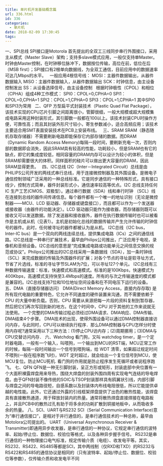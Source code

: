 ```yaml
---
title: 单片机开发基础概念篇
url: 336.html
id: 336
categories:
  - 单片机
date: 2018-02-09 17:30:45
tags:
---
```


一、SPI总线 SPI接口是Motorola 首先提出的全双工三线同步串行外围接口，采用主从模式（Master Slave）架构；支持多slave模式应用，一般仅支持单Master。 时钟由Master控制，在时钟移位脉冲下，数据按位传输，高位在前，低位在后（MSB first）；SPI接口有2根单向数据线，为全双工通信，目前应用中的数据速率可达几Mbps的水平。   一般应用4根信号线： MOSI：主器件数据输出，从器件数据输入 MISO：主器件数据输入，从器件数据输出 SCK：时钟信息，由主设备控制发出 SS：从设备选择信号，由主设备控制   根据时钟极性（CPOL）和相位（CPHA）组成4种工作模式： SPI0：CPOL=0,CPHA=0 SPI1：CPOL=0,CPHA=1 SPI2：CPOL=1,CPHA=0 SPI3：CPOL=1,CPHA=1 其中SPI0和SPI3为常用   二、QFP 方型扁平式封装技术（Plastic Quad Flat Package），该技术实现的CPU芯片引脚之间距离很小，管脚很细，一般大规模或超大规模集成电路采用这种封装形式，其引脚数一般都在100以上。该技术封装CPU时操作方便，可靠性高；而且其封装外形尺寸较小，寄生参数减小，适合高频应用；该技术主要适合用SMT表面安装技术在PCB上安装布线。   三、SRAM SRAM（静态随机存取存储器）不需要刷新电路即能保存它内部存储的数据。而DRAM（Dynamic Random Access Memory)每隔一段时间，要刷新充电一次，否则内部的数据即会消失，因此SRAM具有较高的性能，功耗较小，但是SRAM也有它的缺点，即它的集成度较低，相同容量的DRAM内存可以设计为较小的体积，但是SRAM却需要很大的体积。同样面积的硅片可以做出更大容量的DRAM，因此SRAM显得更贵。   四、I2C总线 I2C（Inter－Integrated Circuit）总线是由PHILIPS公司开发的两线式串行总线，用于连接微控制器及其外围设备。是微电子通信控制领域广泛采用的一种总线标准。它是同步通信的一种特殊形式，具有接口线少，控制方式简单，器件封装形式小，通信速率较高等优点。I2C 总线支持任何IC 生产工艺(CMOS、双极型）。通过串行数据（SDA）线和串行时钟 （SCL）线在连接到总线的器件间传递信息。每个器件都有一个唯一的地址识别（无论是微控制器——MCU、LCD 驱动器、存储器或键盘接口），而且都可以作为一个发送器或接收器（由器件的功能决定）。LCD 驱动器只能作为接收器，而存储器则既可以接收又可以发送数据。除了发送器和接收器外，器件在执行数据传输时也可以被看作是主机或从机（见表1）。主机是初始化总线的数据传输并产生允许传输的时钟信号的器件。此时，任何被寻址的器件都被认为是从机。 I2C总线（I2C bus，Inter-IC bus）是一个双向的两线连续总线，提供集成电路（ICs）之间的通信线路。I2C总线是一种串行扩展技术，最早由Philips公司推出，广泛应用于电视，录像机和音频设备。I2C总线的意思是“完成集成电路或功能单元之间信息交换的规范或协议”。Philips公司推出的I2C总线采用一条数据线（SDA），加一条时钟线（SCL）来完成数据的传输及外围器件的扩展；对各个节点的寻址是软寻址方式，节省了片选线，标准的寻址字节SLAM为7位，可以寻址127个单元。 I2C总线有三种数据传输速度：标准，快速模式和高速模式。标准的是100Kbps，快速模式为400Kbps，高速模式支持快至3.4Mbps的速度。所有的与次之传输速度的模式都是兼容的。I2C总线支持7位和10位地址空间设备和在不同电压下运行的设备。 五、DMA（直接存储器访问） DMA(Direct Memory Access，直接内存存取) 是所有现代电脑的重要特色，它允许不同速度的硬件装置来沟通，而不需要依赖于 CPU 的大量中断负载。否则，CPU 需要从来源把每一片段的资料复制到暂存器，然后把它们再次写回到新的地方。在这个时间中，CPU 对于其他的工作来说就无法使用。 一个完整的DMA传输过程必须经过DMA请求、DMA响应、DMA传输、DMA结束4个步骤。 DMA技术的出现，使得外围设备可以通过DMA控制器直接访问内存，与此同时，CPU可以继续执行程序．那么DMA控制器与CPU怎样分时使用内存呢?通常采用以下三种方法：(1)停止CPU访内存；(2)周期挪用；(3)DMA与CPU交替访问内存． 六、Watchdog 看门狗，又叫 watchdog timer，是一个定时器电路，一般有一个输入，叫喂狗，一个输出到MCU的RST端，MCU正常工作的时候，每隔一段时间输出一个信号到喂狗端，给 WDT 清零，如果超过规定时间不喂狗(一般在程序跑飞时)，WDT 定时超过，就会给出一个复位信号到MCU，使MCU复位。防止MCU死机. 看门狗的作用就是防止程序发生死循环或者说程序跑飞。 七、QFN QFN是一种无引脚封装，呈正方形或矩形，封装底部中央位置有一个大面积裸露焊盘用来导热，围绕大焊盘的封装外围四周有实现电气连结的导电焊盘。由于QFN封装不像传统的SOIC与TSOP封装那样具有鸥翼状引线，内部引脚与焊盘之间的导电路径短，自感系数以及封装体内布线电阻很低，所以它能提供卓越的电性能。此外，它还通过外露的引线框架焊盘提供了出色的散热性能，该焊盘具有直接散热通道，用于释放封装内的热量。通常将散热焊盘直接焊接在电路板上，并且PCB中的散热过孔有助于将多余的功耗扩散到铜接地板中，从而吸收多余的热量。 八、SCI、UART与RS232 SCI（Serial Communication Interface)意为“串行通信接口”，是相对于并行通信的，是串行通信技术的一种总称，最早由Motolora公司提出的。 UART（Universal Asynchronous Receiver & Transmitter)即通用异步收发器，是串行通信的一种协议，它规定串行通信的波特率、起始/停止位、数据位、校验位等格式，以及各种异步握手信号。 RS232是串行通信的一种物理接口电气标准，规定传输介质（电缆）、收发电平等。其实，RS232、RS422、RS485等都是SCI，其中两线制（仅RXD和TXD）的RS232与RS422和RS485的通信协议是相同的（只有波特率、起始/停止位、数据位、校验位等参数），仅传输介质和收发电平不同